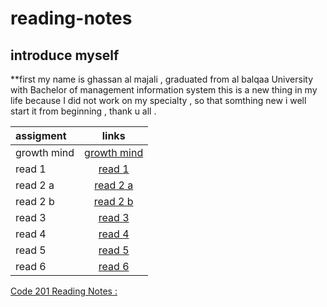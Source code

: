 # reading-notes
## introduce myself ##

**first my name is ghassan al majali , graduated from al balqaa University with Bachelor of management information system
this is a new thing in my life because  I did not work on my specialty , so that somthing new i well start it from beginning , thank u all .

|        assigment        |            links                                                              |
| :-------------------    | :--------------------:                                                        |
| growth mind             | [growth mind](/mnt/c/Users/hp/asac/reading-notes/reading-notes/growth-mind.)  |
| read  1                 | [read 1](reading-notes/read1.md)                                              |
| read 2 a                | [read 2 a](reading-notes/read02a.md)                                          |
| read 2 b                | [read 2 b](reading-notes/read02b.md)                                          |
| read 3                  | [read 3](reading-notes/read03.md)                                             |
|read 4                   | [read 4](reading-notes/read04.md)                                             |
|read 5                   | [read 5](reading-notes/read05.md)                                             |
|read 6                   | [read 6](reading-notes/read06.md)                                             |

[Code 201 Reading Notes :](read201/README.MD)  